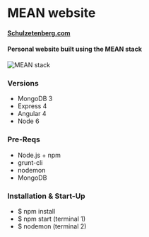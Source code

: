 # MEAN website
#### [Schulzetenberg.com](http://schulzetenberg.com)

#### Personal website built using the MEAN stack
![MEAN stack](http://codecondo.com/wp-content/uploads/2015/08/7-Features-of-MEAN-Stack_785.png)

### Versions
  - MongoDB 3
  - Express 4
  - Angular 4
  - Node 6

### Pre-Reqs
  - Node.js + npm
  - grunt-cli
  - nodemon
  - MongoDB

### Installation & Start-Up
  - $ npm install
  - $ npm start (terminal 1)
  - $ nodemon (terminal 2)
